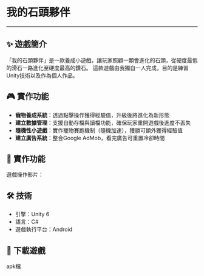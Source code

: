 # 我的石頭夥伴

---

## ✨ 遊戲簡介
「我的石頭夥伴」是一款養成小遊戲，讓玩家照顧一顆會進化的石頭，從硬度最低的滑石一路進化至硬度最高的鑽石。
這款遊戲由我獨自一人完成，目的是練習Unity技術以及作為個人作品。

## 🎮 實作功能
- **寵物養成系統**：透過點擊操作獲得經驗值，升級後將進化為新形態
- **建立數據管理**：支援自動存檔與讀檔功能，確保玩家重開遊戲後進度不丟失
- **隨機性小遊戲**：實作寵物賽跑機制（隨機加速），獲勝可額外獲得經驗值
- **建立廣告系統**：整合Google AdMob，看完廣告可重置冷卻時間

## 📸 實作功能
遊戲操作影片：

## 🛠️ 技術
- 引擎：Unity 6
- 語言：C#
- 遊戲執行平台：Android

## 📂 下載遊戲
apk檔
